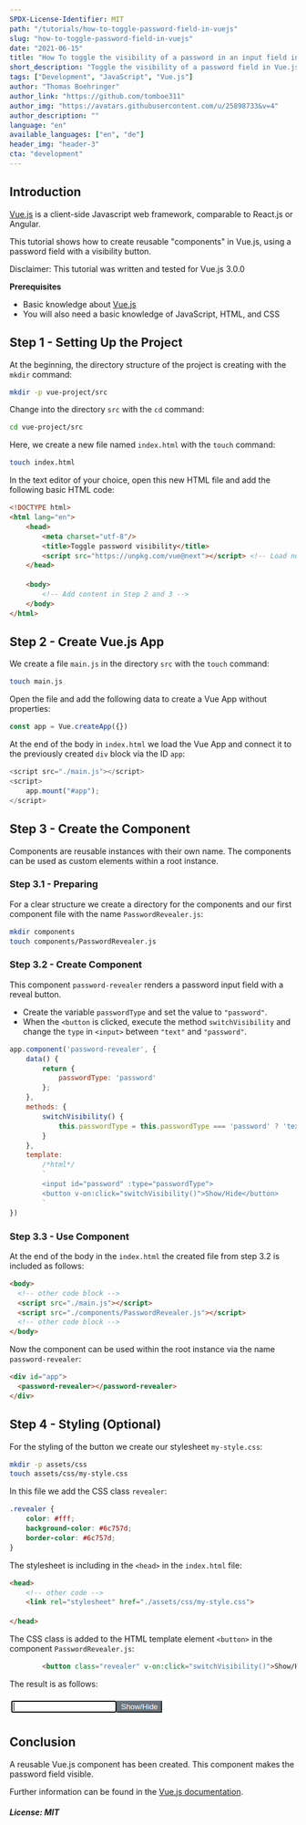 ```yaml
---
SPDX-License-Identifier: MIT
path: "/tutorials/how-to-toggle-password-field-in-vuejs"
slug: "how-to-toggle-password-field-in-vuejs"
date: "2021-06-15"
title: "How To toggle the visibility of a password in an input field in Vue.js"
short_description: "Toggle the visibility of a password field in Vue.js"
tags: ["Development", "JavaScript", "Vue.js"]
author: "Thomas Boehringer"
author_link: "https://github.com/tomboe311"
author_img: "https://avatars.githubusercontent.com/u/25898733&v=4"
author_description: ""
language: "en"
available_languages: ["en", "de"]
header_img: "header-3"
cta: "development"
---
```


## Introduction

[Vue.js](https://vuejs.org/) is a client-side Javascript web framework, comparable to React.js or Angular.

This tutorial shows how to create reusable "components" in Vue.js, using a password field with a visibility button.

Disclaimer: This tutorial was written and tested for Vue.js 3.0.0


**Prerequisites**

* Basic knowledge about [Vue.js](https://vuejs.org/)
* You will also need a basic knowledge of JavaScript, HTML, and CSS

## Step 1 - Setting Up the Project

At the beginning, the directory structure of the project is creating with the `mkdir` command:

```bash
mkdir -p vue-project/src
```

Change into the directory `src` with the `cd` command:

```bash
cd vue-project/src
```

Here, we create a new file named `index.html` with the `touch` command:

```bash
touch index.html
```

In the text editor of your choice, open this new HTML file and add the following basic HTML code:

```html
<!DOCTYPE html>
<html lang="en">
    <head>
        <meta charset="utf-8"/>
        <title>Toggle password visibility</title>
        <script src="https://unpkg.com/vue@next"></script> <!-- Load newest vue.js version -->
    </head>

    <body>
        <!-- Add content in Step 2 and 3 -->
    </body>
</html>
```

## Step 2 - Create Vue.js App

We create a file `main.js` in the directory `src` with the `touch` command:

```bash
touch main.js
```

Open the file and add the following data to create a Vue App without properties:

```javascript
const app = Vue.createApp({})
```

At the end of the body in `index.html` we load the Vue App and connect it to the previously created `div` block via the ID `app`:

```javascript
<script src="./main.js"></script>
<script>
    app.mount("#app");
</script>
```

## Step 3 - Create the Component

Components are reusable instances with their own name. The components can be used as custom elements within a root instance.

### Step 3.1 - Preparing

For a clear structure we create a directory for the components and our first component file with the name `PasswordRevealer.js`:

```bash
mkdir components
touch components/PasswordRevealer.js
```

### Step 3.2 - Create Component

This component `password-revealer` renders a password input field with a reveal button.
* Create the variable `passwordType` and set the value to `"password"`.
* When the `<button` is clicked, execute the method `switchVisibility` and change the `type` in `<input>` between `"text"` and `"password"`.


```javascript
app.component('password-revealer', {
    data() {
        return {
            passwordType: 'password'
        };
    },
    methods: {
        switchVisibility() {
            this.passwordType = this.passwordType === 'password' ? 'text' : 'password'
        }
    },
    template:
        /*html*/
        `
        <input id="password" :type="passwordType">
        <button v-on:click="switchVisibility()">Show/Hide</button>
        `
})
```

### Step 3.3 - Use Component

At the end of the body in the `index.html` the created file from step 3.2 is included as follows:

```html
<body>
  <!-- other code block -->
  <script src="./main.js"></script>
  <script src="./components/PasswordRevealer.js"></script>
  <!-- other code block -->
</body>
```

Now the component can be used within the root instance via the name `password-revealer`:

```html
<div id="app">
  <password-revealer></password-revealer>
</div>
```

## Step 4 - Styling (Optional)

For the styling of the button we create our stylesheet `my-style.css`:

```bash
mkdir -p assets/css
touch assets/css/my-style.css
```

In this file we add the CSS class `revealer`:

```css
.revealer {
    color: #fff;
    background-color: #6c757d;
    border-color: #6c757d;
}
```

The stylesheet is including in the `<head>` in the `index.html` file:
```html
<head>
    <!-- other code -->
    <link rel="stylesheet" href="./assets/css/my-style.css">

</head>
```

The CSS class is added to the HTML template element `<button>` in the component `PasswordRevealer.js`:

```html
        <button class="revealer" v-on:click="switchVisibility()">Show/Hide</button>
```

The result is as follows:

![Password Revealer](./images/password-revealer.png)


## Conclusion

A reusable Vue.js component has been created. This component makes the password field visible.

Further information can be found in the [Vue.js documentation](https://v3.vuejs.org/guide/introduction.html).

##### License: MIT

<!--

Contributor's Certificate of Origin

By making a contribution to this project, I certify that:

(a) The contribution was created in whole or in part by me and I have
    the right to submit it under the license indicated in the file; or

(b) The contribution is based upon previous work that, to the best of my
    knowledge, is covered under an appropriate license and I have the
    right under that license to submit that work with modifications,
    whether created in whole or in part by me, under the same license
    (unless I am permitted to submit under a different license), as
    indicated in the file; or

(c) The contribution was provided directly to me by some other person
    who certified (a), (b) or (c) and I have not modified it.

(d) I understand and agree that this project and the contribution are
    public and that a record of the contribution (including all personal
    information I submit with it, including my sign-off) is maintained
    indefinitely and may be redistributed consistent with this project
    or the license(s) involved.

Signed-off-by: Thomas Boehringer <dev@tboehringer.de>

-->
